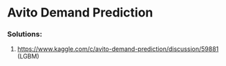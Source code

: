 Avito Demand Prediction
=======================

### Solutions:
1. https://www.kaggle.com/c/avito-demand-prediction/discussion/59881 (LGBM)
